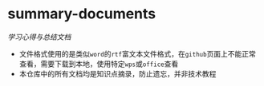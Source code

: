 # summary-documents
*学习心得与总结文档*

* 文件格式使用的是类似`word`的`rtf`富文本文件格式，在`github`页面上不能正常查看，需要下载到本地，使用特定`wps`或`office`查看
* 本仓库中的所有文档均是知识点摘录，防止遗忘，并非技术教程

